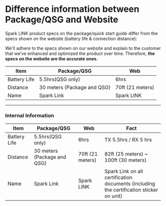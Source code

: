 # Difference information between Package/QSG and Website


Spark LINK product specs on the package/quick start guide differ from the specs shown on the website (battery life & connection distance):

We'll adhere to the specs shown on our website and explain to the customer that we've enhanced and optimized the product over time. Therefore, **the specs on the website are the accurate ones.**


| Item         | Package/QSG                 | Web              |
| ------------ | --------------------------- | ---------------- |
| Battery Life | 5.5hrs(QSG only)            | 6hrs             |
| Distance     | 30 meters (Package and QSG) | 70ft (21 meters) |
| Name         | Spark Link                  | Spark LINK       |


---
### **Internal Information**

| Item         | Package/QSG                 | Web              | Fact                                                                                    |
| ------------ | --------------------------- | ---------------- | --------------------------------------------------------------------------------------- |
| Battery Life | 5.5hrs(QSG only)            | 6hrs             | TX 5.5hrs / RX 5 hrs                                                                    |
| Distance     | 30 meters (Package and QSG) | 70ft (21 meters) | 82ft (25 meters) ~ 100ft (30 meters)                                                    |
| Name         | Spark Link                  | Spark LINK       | Spark Link on all certification documents (including the certification sticker on unit) |